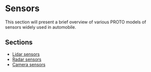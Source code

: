 # Sensors

This section will present a brief overview of various PROTO models of sensors widely
used in automobile.

## Sections
- [Lidar sensors](lidar-sensors.md)
- [Radar sensors](radar-sensors.md)
- [Camera sensors](camera-sensors.md)
